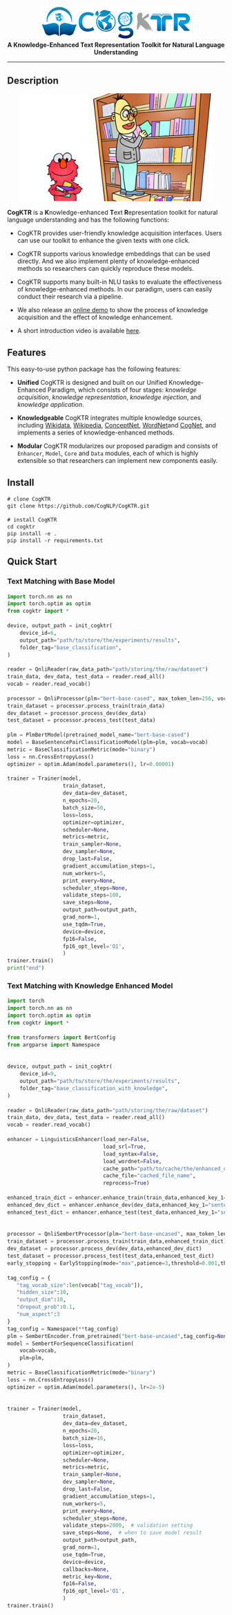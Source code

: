 

<div align="center"><img src="./docs/source/figures/KTR-02-clip.png" width="350px" ></div>


<div align="center"r><b>A Knowledge-Enhanced Text Representation Toolkit for Natural Language Understanding</b></div>


------------------



## Description

<div align=center><img width="450" height="250" src="./docs/source/figures/knowledge.png"/></div>


**CogKTR** is a **K**nowledge-enhanced **T**ext **R**epresentation toolkit for natural language understanding and has the following functions: 

+ CogKTR provides user-friendly knowledge acquisition interfaces. Users can use our toolkit to enhance the given texts with one click.

+ CogKTR supports various knowledge embeddings that can be used directly.  And we also implement plenty of knowledge-enhanced methods so researchers can quickly reproduce these models.

+ CogKTR supports many built-in NLU tasks to evaluate the effectiveness of knowledge-enhanced methods. In our paradigm, users can easily conduct their research via a pipeline.

+ We also release an [online demo](http://cognlp.com/cogktr/) to show the process of knowledge acquisition and the effect of knowledge enhancement. 

+ A short introduction video is available [here](https://youtu.be/SrvXrXdDiVY).


## Features

This easy-to-use python package has the following features:

+ **Unified** 
CogKTR is designed and built on our Unified Knowledge-Enhanced Paradigm, which consists of four stages: *knowledge acquisition*, *knowledge representation*, *knowledge injection*, and *knowledge application*.

+ **Knowledgeable** 
CogKTR integrates multiple knowledge sources, including [Wikidata](https://www.wikidata.org/wiki/Wikidata:Main_Page), [Wikipedia](https://www.wikipedia.org/), [ConceptNet](https://conceptnet.io/), [WordNet](https://wordnet.princeton.edu/)and [CogNet](http://cognet.top/index.html), and implements a series of knowledge-enhanced methods.

+ **Modular** 
CogKTR modularizes our proposed paradigm and consists of `Enhancer`, `Model`, `Core` and `Data` modules, each of which is highly extensible so that researchers can implement new components easily.

## Install

```shel
# clone CogKTR 
git clone https://github.com/CogNLP/CogKTR.git

# install CogKTR 
cd cogktr
pip install -e .   
pip install -r requirements.txt
```

## Quick Start 

### Text Matching with Base Model

```python
import torch.nn as nn
import torch.optim as optim
from cogktr import *

device, output_path = init_cogktr(
    device_id=6,
    output_path="path/to/store/the/experiments/results",
    folder_tag="base_classification",
)

reader = QnliReader(raw_data_path="path/storing/the/raw/dataset")
train_data, dev_data, test_data = reader.read_all()
vocab = reader.read_vocab()

processor = QnliProcessor(plm="bert-base-cased", max_token_len=256, vocab=vocab)
train_dataset = processor.process_train(train_data)
dev_dataset = processor.process_dev(dev_data)
test_dataset = processor.process_test(test_data)

plm = PlmBertModel(pretrained_model_name="bert-base-cased")
model = BaseSentencePairClassificationModel(plm=plm, vocab=vocab)
metric = BaseClassificationMetric(mode="binary")
loss = nn.CrossEntropyLoss()
optimizer = optim.Adam(model.parameters(), lr=0.00001)

trainer = Trainer(model,
                  train_dataset,
                  dev_data=dev_dataset,
                  n_epochs=20,
                  batch_size=50,
                  loss=loss,
                  optimizer=optimizer,
                  scheduler=None,
                  metrics=metric,
                  train_sampler=None,
                  dev_sampler=None,
                  drop_last=False,
                  gradient_accumulation_steps=1,
                  num_workers=5,
                  print_every=None,
                  scheduler_steps=None,
                  validate_steps=100,
                  save_steps=None,
                  output_path=output_path,
                  grad_norm=1,
                  use_tqdm=True,
                  device=device,
                  fp16=False,
                  fp16_opt_level='O1',
                  )
trainer.train()
print("end")

```

### Text Matching with Knowledge Enhanced Model

```python
import torch
import torch.nn as nn
import torch.optim as optim
from cogktr import *

from transformers import BertConfig
from argparse import Namespace


device, output_path = init_cogktr(
    device_id=9,
    output_path="path/to/store/the/experiments/results",
    folder_tag="base_classification_with_knowledge",
)

reader = QnliReader(raw_data_path="path/storing/the/raw/dataset")
train_data, dev_data, test_data = reader.read_all()
vocab = reader.read_vocab()

enhancer = LinguisticsEnhancer(load_ner=False,
                               load_srl=True,
                               load_syntax=False,
                               load_wordnet=False,
                               cache_path="path/to/cache/the/enhanced_data",
                               cache_file="cached_file_name",
                               reprocess=True)
                    
enhanced_train_dict = enhancer.enhance_train(train_data,enhanced_key_1="sentence",enhanced_key_2="question")
enhanced_dev_dict = enhancer.enhance_dev(dev_data,enhanced_key_1="sentence",enhanced_key_2="question")
enhanced_test_dict = enhancer.enhance_test(test_data,enhanced_key_1="sentence",enhanced_key_2="question")


processor = QnliSembertProcessor(plm="bert-base-uncased", max_token_len=256, vocab=vocab,debug=False)
train_dataset = processor.process_train(train_data,enhanced_train_dict)
dev_dataset = processor.process_dev(dev_data,enhanced_dev_dict)
test_dataset = processor.process_test(test_data,enhanced_test_dict)
early_stopping = EarlyStopping(mode="max",patience=3,threshold=0.001,threshold_mode="abs",metric_name="F1")

tag_config = {
   "tag_vocab_size":len(vocab["tag_vocab"]),
   "hidden_size":10,
   "output_dim":10,
   "dropout_prob":0.1,
   "num_aspect":3
}
tag_config = Namespace(**tag_config)
plm = SembertEncoder.from_pretrained("bert-base-uncased",tag_config=None)
model = SembertForSequenceClassification(
    vocab=vocab,
    plm=plm,
)
metric = BaseClassificationMetric(mode="binary")
loss = nn.CrossEntropyLoss()
optimizer = optim.Adam(model.parameters(), lr=2e-5)


trainer = Trainer(model,
                  train_dataset,
                  dev_data=dev_dataset,
                  n_epochs=20,
                  batch_size=16,
                  loss=loss,
                  optimizer=optimizer,
                  scheduler=None,
                  metrics=metric,
                  train_sampler=None,
                  dev_sampler=None,
                  drop_last=False,
                  gradient_accumulation_steps=1,
                  num_workers=5,
                  print_every=None,
                  scheduler_steps=None,
                  validate_steps=2000,  # validation setting
                  save_steps=None,  # when to save model result
                  output_path=output_path,
                  grad_norm=1,
                  use_tqdm=True,
                  device=device,
                  callbacks=None,
                  metric_key=None,
                  fp16=False,
                  fp16_opt_level='O1',
                  )
trainer.train()
```

